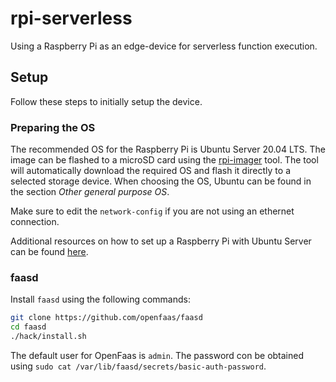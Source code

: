 # rpi-serverless

Using a Raspberry Pi as an edge-device for serverless function execution.

## Setup

Follow these steps to initially setup the device.

### Preparing the OS

The recommended OS for the Raspberry Pi is Ubuntu Server 20.04 LTS. The image can be flashed to a microSD card using the [rpi-imager](https://github.com/raspberrypi/rpi-imager) tool. The tool will automatically download the required OS and flash it directly to a selected storage device. When choosing the OS, Ubuntu can be found in the section *Other general purpose OS*.

Make sure to edit the `network-config` if you are not using an ethernet connection.

Additional resources on how to set up a Raspberry Pi with Ubuntu Server can be found [here](https://ubuntu.com/tutorials/how-to-install-ubuntu-on-your-raspberry-pi#1-overview).

### faasd

Install `faasd` using the following commands:
```bash
git clone https://github.com/openfaas/faasd
cd faasd
./hack/install.sh
```

The default user for OpenFaas is `admin`. The password con be obtained using `sudo cat /var/lib/faasd/secrets/basic-auth-password`.

